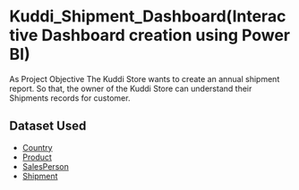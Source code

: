 # Kuddi_Shipment_Dashboard(Interactive Dashboard creation using Power BI)
As Project Objective
The Kuddi Store wants to create an annual shipment report. So that, the owner of the Kuddi Store can understand their Shipments records for customer.

## Dataset Used
- <a href="https://github.com/shrustijasani/Kuddi_Shipment_Dashboard/blob/main/Country.xlsx">Country</a>
- <a href="https://github.com/shrustijasani/Kuddi_Shipment_Dashboard/blob/main/Product.xlsx">Product</a>
- <a href="https://github.com/shrustijasani/Kuddi_Shipment_Dashboard/blob/main/SalesPerson.xlsx">SalesPerson</a>
- <a href="">Shipment</a>
